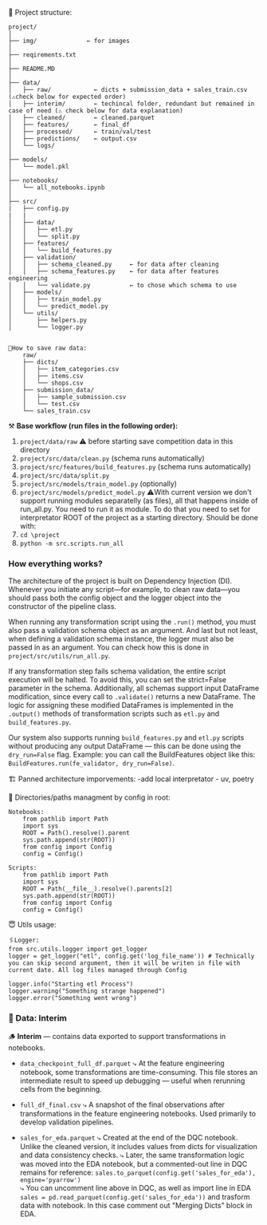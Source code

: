 🔭 Project structure:

    project/
    │
    ├── img/              ← for images
    │
    ├── reqirements.txt
    │
    ├── README.MD
    │
    ├── data/
    │   ├── raw/            ← dicts + submission_data + sales_train.csv (⚠️check below for expected order)
    │   ├── interim/        ← techincal folder, redundant but remained in case of need (⚠️ check below for data explanation)
    │   ├── cleaned/        ← cleaned.parquet
    │   ├── features/       ← final_df
    │   ├── processed/      ← train/val/test
    │   ├── predictions/    ← output.csv
    │   └── logs/
    │
    ├── models/
    │   └── model.pkl
    │
    ├── notebooks/
    │   └── all_notebooks.ipynb
    │
    ├── src/
    |   ├── config.py
    |   |
    │   ├── data/
    │   │   ├── etl.py
    │   │   └── split.py
    │   ├── features/
    │   │   └── build_features.py
    │   ├── validation/
    │   │   ├── schema_cleaned.py     ← for data after cleaning
    │   │   ├── schema_features.py    ← for data after features engineering
    │   │   └── validate.py           ← to chose which schema to use
    │   ├── models/
    │   │   ├── train_model.py
    │   │   └── predict_model.py
    │   └── utils/
    │       ├── helpers.py
    │       └── logger.py


    🐢How to save raw data:
        raw/
        ├── dicts/
        │   ├── item_categories.csv
        │   ├── items.csv
        │   └── shops.csv
        ├── submission_data/
        │   ├── sample_submission.csv
        │   └── test.csv
        └── sales_train.csv


⚒️ **Base workflow (run files in the following order):**
1. `project/data/raw`      ⚠️ before starting save competition data in this directory
2. `project/src/data/clean.py`          (schema runs automatically)
3. `project/src/features/build_features.py`     (schema runs automatically)
4. `project/src/data/split.py`
5. `project/src/models/train_model.py`       (optionally)
6. `project/src/models/predict_model.py`
⚠️With current version we don't support running modules separatelly (as files), all that happens inside of run_all.py.
You need to run it as module. To do that you need to set for interpretator ROOT of the project as a starting directory.
Should be done with:
1. `cd \project`
2. `python -m src.scripts.run_all`
### How everything works?
The architecture of the project is built on Dependency Injection (DI). Whenever you initiate any script—for example, to clean raw data—you should pass both the config object and the logger object into the constructor of the pipeline class.

When running any transformation script using the `.run()` method, you must also pass a validation schema object as an argument. And last but not least, when defining a validation schema instance, the logger must also be passed in as an argument. You can check how this is done in `project/src/utils/run_all.py`.

If any transformation step fails schema validation, the entire script execution will be halted. To avoid this, you can set the strict=False parameter in the schema. Additionally, all schemas support input DataFrame modification, since every call to `.validate()` returns a new DataFrame. The logic for assigning these modified DataFrames is implemented in the `.output()` methods of transformation scripts such as `etl.py` and `build_features.py`.

Our system also supports running `build_features.py` and `etl.py` scripts without producing any output DataFrame — this can be done using the `dry_run=False` flag.
Example: you can call the BuildFeatures object like this:
`BuildFeatures.run(fe_validator, dry_run=False)`.

🏗️ Panned architecture imporvements:
    -add local interpretator - uv, poetry

📂 Directories/paths managment by config in root:

    Notebooks:
        from pathlib import Path
        import sys
        ROOT = Path().resolve().parent
        sys.path.append(str(ROOT))
        from config import Config
        config = Config()

    Scripts:
        from pathlib import Path
        import sys
        ROOT = Path(__file__).resolve().parents[2]
        sys.path.append(str(ROOT))
        from config import Config
        config = Config()

😇 Utils usage:

    🖇️Logger:
    from src.utils.logger import get_logger
    logger = get_logger("etl", config.get('log_file_name')) # Technically you can skip second argument, then it will be writen in file with current date. All log files managed through Config

    logger.info("Starting etl Process")
    logger.warning("Something strange happened")
    logger.error("Something went wrong")









### 📁 Data: Interim

🪵 **Interim** — contains data exported to support transformations in notebooks.

- `data_checkpoint_full_df.parquet`
  ⤷ At the feature engineering notebook, some transformations are time-consuming. This file stores an intermediate result to speed up debugging — useful when rerunning cells from the beginning.

- `full_df_final.csv`
  ⤷ A snapshot of the final observations after transformations in the feature engineering notebooks. Used primarily to develop validation pipelines.

- `sales_for_eda.parquet`
  ⤷ Created at the end of the DQC notebook. Unlike the cleaned version, it includes values from dicts for visualization and data consistency checks.
  ⤷ Later, the same transformation logic was moved into the EDA notebook, but a commented-out line in DQC remains for reference:
  `sales.to_parquet(config.get('sales_for_eda'), engine='pyarrow')`</br>
  ⤷ You can uncomment line above in DQC, as well as import line in EDA `sales = pd.read_parquet(config.get('sales_for_eda'))` and trasform data with notebook. In this case comment out "Merging Dicts" block in EDA.
